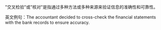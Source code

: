 "交叉检验"或"核对"是指通过多种方法或多种来源来验证信息的准确性和可靠性。

英文例句：The accountant decided to cross-check the financial statements with the bank records to ensure accuracy.